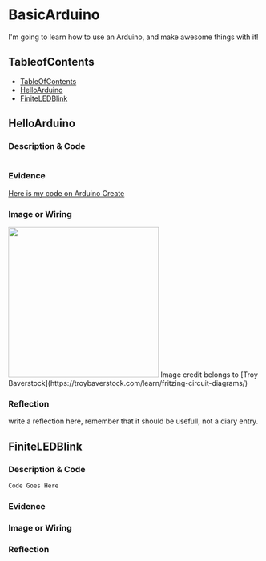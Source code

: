 # BasicArduino
I'm going to learn how to use an Arduino, and make awesome things with it!


## TableofContents
* [TableOfContents](#TableOfContents)
* [HelloArduino](#HelloArduino)
* [FiniteLEDBlink](#FiniteLEDBlink)

## HelloArduino

### Description & Code

```C++

```

### Evidence
[Here is my code on Arduino Create](https://create.arduino.cc/editor/helmstk1/9a3831dd-4b86-42f2-be49-c28b84874092/preview)

### Image or Wiring
<img src="http://troybaverstock.com/wp-content/uploads/2019/04/arduino-servo-button-red-green-RGB-LED-wiring-diagram.png" width="300px" /> 
Image credit belongs to [Troy Baverstock](https://troybaverstock.com/learn/fritzing-circuit-diagrams/)


### Reflection
write a reflection here, remember that it should be usefull, not a diary entry.

## FiniteLEDBlink

### Description & Code

```C++
Code Goes Here
```

### Evidence

### Image or Wiring

### Reflection
